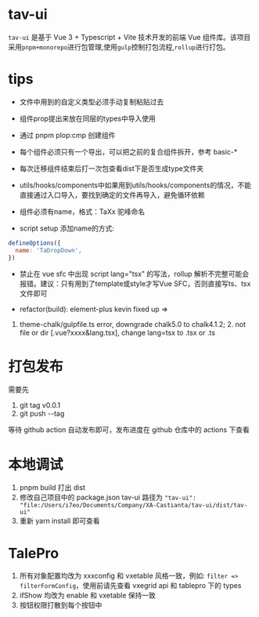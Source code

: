 # tav-ui

`tav-ui` 是基于 Vue 3 + Typescript + Vite 技术开发的前端 Vue 组件库。该项目采用`pnpm+monorepo`进行包管理,使用`gulp`控制打包流程,`rollup`进行打包。

# tips

- 文件中用到的自定义类型必须手动复制粘贴过去

- 组件prop提出来放在同层的types中导入使用

- 通过 pnpm plop:cmp 创建组件

- 每个组件必须只有一个导出，可以把之前的复合组件拆开，参考 basic-*

- 每次迁移组件结束后打一次包查看dist下是否生成type文件夹

- utils/hooks/components中如果用到utils/hooks/components的情况，不能直接通过入口导入，要找到确定的文件再导入，避免循环依赖

- 组件必须有name，格式：TaXx 驼峰命名

- script setup 添加name的方式: 
```javascript
defineOptions({
  name: 'TaDropDown',
})
```

- 禁止在 vue sfc 中出现 script lang="tsx" 的写法，rollup 解析不完整可能会报错。建议：只有用到了template或style才写Vue SFC，否则直接写ts、tsx文件即可

- refactor(build): element-plus kevin fixed up
=> 
1. theme-chalk/gulpfile.ts error, downgrade chalk5.0 to chalk4.1.2; 2. not file or dir [.vue?xxxx&lang.tsx], change lang=tsx to .tsx or .ts

# 打包发布

需要先

1. git tag v0.0.1 
2. git push --tag

等待 github action 自动发布即可，发布进度在 github 仓库中的 actions 下查看

# 本地调试

1. pnpm build 打出 dist
2. 修改自己项目中的 package.json tav-ui 路径为 `"tav-ui": "file:/Users/i7eo/Documents/Company/XA-Castianta/tav-ui/dist/tav-ui"`
3. 重新 yarn install 即可查看

# TalePro

1. 所有对象配置均改为 xxxconfig 和 vxetable 风格一致，例如: `filter => filterFormConfig`，使用前请先查看 vxegrid api 和 tablepro 下的 types
2. ifShow 均改为 enable 和 vxetable 保持一致
3. 按钮权限打散到每个按钮中